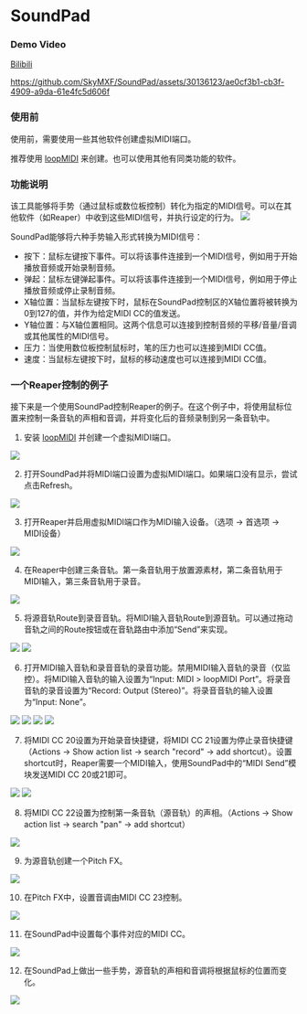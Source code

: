 # SoundPad

### Demo Video
[Bilibili](https://www.bilibili.com/video/BV1KD421M76i/?share_source=copy_web&vd_source=5c7681b720da88e0cbbd8ec41a82594d)

https://github.com/SkyMXF/SoundPad/assets/30136123/ae0cf3b1-cb3f-4909-a9da-61e4fc5d606f

### 使用前
使用前，需要使用一些其他软件创建虚拟MIDI端口。

推荐使用 [loopMIDI](https://www.tobias-erichsen.de/software/loopmidi.html) 来创建。也可以使用其他有同类功能的软件。

### 功能说明
该工具能够将手势（通过鼠标或数位板控制）转化为指定的MIDI信号。可以在其他软件（如Reaper）中收到这些MIDI信号，并执行设定的行为。
![](https://raw.githubusercontent.com/SkyMXF/SoundPad/main/desc_img/midi_signal_pipe_cn.png)

SoundPad能够将六种手势输入形式转换为MIDI信号：
- 按下：鼠标左键按下事件。可以将该事件连接到一个MIDI信号，例如用于开始播放音频或开始录制音频。
- 弹起：鼠标左键弹起事件。可以将该事件连接到一个MIDI信号，例如用于停止播放音频或停止录制音频。
- X轴位置：当鼠标左键按下时，鼠标在SoundPad控制区的X轴位置将被转换为0到127的值，并作为给定MIDI CC的值发送。
- Y轴位置：与X轴位置相同。这两个信息可以连接到控制音频的平移/音量/音调或其他属性的MIDI信号。
- 压力：当使用数位板控制鼠标时，笔的压力也可以连接到MIDI CC值。
- 速度：当鼠标左键按下时，鼠标的移动速度也可以连接到MIDI CC值。

### 一个Reaper控制的例子
接下来是一个使用SoundPad控制Reaper的例子。在这个例子中，将使用鼠标位置来控制一条音轨的声相和音调，并将变化后的音频录制到另一条音轨中。

1. 安装 [loopMIDI](https://www.tobias-erichsen.de/software/loopmidi.html) 并创建一个虚拟MIDI端口。

![](https://raw.githubusercontent.com/SkyMXF/SoundPad/main/desc_img/loop_midi_usage.png)

2. 打开SoundPad并将MIDI端口设置为虚拟MIDI端口。如果端口没有显示，尝试点击Refresh。

![](https://raw.githubusercontent.com/SkyMXF/SoundPad/main/desc_img/set_midi_port_in_sound_pad.png)

3. 打开Reaper并启用虚拟MIDI端口作为MIDI输入设备。（选项 -> 首选项 -> MIDI设备）

![](https://raw.githubusercontent.com/SkyMXF/SoundPad/main/desc_img/enable_midi_in_reaper.png)

4. 在Reaper中创建三条音轨。第一条音轨用于放置源素材，第二条音轨用于MIDI输入，第三条音轨用于录音。

![](https://raw.githubusercontent.com/SkyMXF/SoundPad/main/desc_img/create_tracks.png)

5. 将源音轨Route到录音音轨。将MIDI输入音轨Route到源音轨。可以通过拖动音轨之间的Route按钮或在音轨路由中添加“Send”来实现。

![](https://raw.githubusercontent.com/SkyMXF/SoundPad/main/desc_img/route_1_to_3.png)
![](https://raw.githubusercontent.com/SkyMXF/SoundPad/main/desc_img/route_2_to_1.png)

6. 打开MIDI输入音轨和录音音轨的录音功能。禁用MIDI输入音轨的录音（仅监控）。将MIDI输入音轨的输入设置为“Input: MIDI > loopMIDI Port”。将录音音轨的录音设置为“Record: Output (Stereo)”。将录音音轨的输入设置为“Input: None”。

![](https://raw.githubusercontent.com/SkyMXF/SoundPad/main/desc_img/set_midi_track_record.png)
![](https://raw.githubusercontent.com/SkyMXF/SoundPad/main/desc_img/set_midi_track_input.png)
![](https://raw.githubusercontent.com/SkyMXF/SoundPad/main/desc_img/set_record_track_record.png)
![](https://raw.githubusercontent.com/SkyMXF/SoundPad/main/desc_img/set_record_track_input.png)

7. 将MIDI CC 20设置为开始录音快捷键，将MIDI CC 21设置为停止录音快捷键（Actions -> Show action list -> search "record" -> add shortcut）。设置shortcut时，Reaper需要一个MIDI输入，使用SoundPad中的“MIDI Send”模块发送MIDI CC 20或21即可。

![](https://raw.githubusercontent.com/SkyMXF/SoundPad/main/desc_img/add_transport_control.png)
![](https://raw.githubusercontent.com/SkyMXF/SoundPad/main/desc_img/bind_midi.png)

8. 将MIDI CC 22设置为控制第一条音轨（源音轨）的声相。（Actions -> Show action list -> search "pan" -> add shortcut）

![](https://raw.githubusercontent.com/SkyMXF/SoundPad/main/desc_img/bind_pan.png)

9. 为源音轨创建一个Pitch FX。

![](https://raw.githubusercontent.com/SkyMXF/SoundPad/main/desc_img/add_pitch_fx.png)

10. 在Pitch FX中，设置音调由MIDI CC 23控制。

![](https://raw.githubusercontent.com/SkyMXF/SoundPad/main/desc_img/bind_pitch.png)

11. 在SoundPad中设置每个事件对应的MIDI CC。

![](https://raw.githubusercontent.com/SkyMXF/SoundPad/main/desc_img/set_in_sound_pad.png)

12. 在SoundPad上做出一些手势，源音轨的声相和音调将根据鼠标的位置而变化。

![](https://raw.githubusercontent.com/SkyMXF/SoundPad/main/desc_img/control_effects.png)

